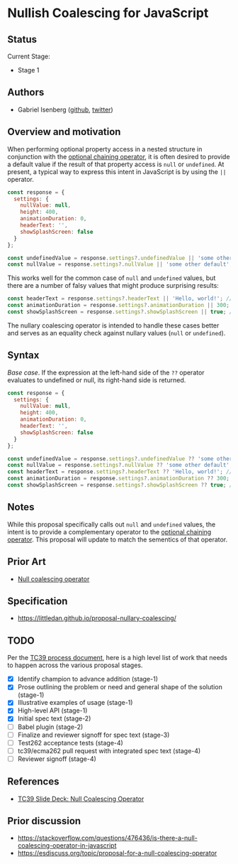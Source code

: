 # Nullish Coalescing for JavaScript

## Status
Current Stage:
* Stage 1

## Authors
* Gabriel Isenberg ([github](https://github.com/gisenberg), [twitter](https://twitter.com/the_gisenberg))

## Overview and motivation
When performing optional property access in a nested structure in conjunction with the [optional chaining operator](https://github.com/TC39/proposal-optional-chaining), it is often desired to provide a default value if the result of that property access is `null` or `undefined`. At present, a typical way to express this intent in JavaScript is by using the `||` operator.

```javascript
const response = {
  settings: {
    nullValue: null,
    height: 400,
    animationDuration: 0,
    headerText: '',
    showSplashScreen: false
  }
};

const undefinedValue = response.settings?.undefinedValue || 'some other default'; // result: 'some other default'
const nullValue = response.settings?.nullValue || 'some other default'; // result: 'some other default'
```

This works well for the common case of `null` and `undefined` values, but there are a number of falsy values that might produce surprising results:
```javascript
const headerText = response.settings?.headerText || 'Hello, world!'; // Potentially unintended. '' evaluates to false, result: 'Hello, world!'
const animationDuration = response.settings?.animationDuration || 300; // Potentially unintended. 0 evaluates to false, result: 300
const showSplashScreen = response.settings?.showSplashScreen || true; // Potentially unintended. False evaluates to false, result: true
```

The nullary coalescing operator is intended to handle these cases better and serves as an equality check against nullary values (`null` or `undefined`). 

## Syntax
*Base case*. If the expression at the left-hand side of the `??` operator evaluates to undefined or null, its right-hand side is returned.

```javascript
const response = {
  settings: {
    nullValue: null,
    height: 400,
    animationDuration: 0,
    headerText: '',
    showSplashScreen: false
  }
};

const undefinedValue = response.settings?.undefinedValue ?? 'some other default'; // result: 'some other default'
const nullValue = response.settings?.nullValue ?? 'some other default'; // result: 'some other default'
const headerText = response.settings?.headerText ?? 'Hello, world!'; // result: ''
const animationDuration = response.settings?.animationDuration ?? 300; // result: 0
const showSplashScreen = response.settings?.showSplashScreen ?? true; // result: false
```

## Notes
While this proposal specifically calls out `null` and `undefined` values, the intent is to provide a complementary operator to the [optional chaining operator](https://github.com/TC39/proposal-optional-chaining). This proposal will update to match the sementics of that operator.

## Prior Art
* [Null coalescing operator](https://en.wikipedia.org/wiki/Null_coalescing_operator)

## Specification
* https://littledan.github.io/proposal-nullary-coalescing/

## TODO
Per the [TC39 process document](https://tc39.github.io/process-document/), here is a high level list of work that needs to happen across the various proposal stages.

* [x] Identify champion to advance addition (stage-1)
* [x] Prose outlining the problem or need and general shape of the solution (stage-1)
* [x] Illustrative examples of usage (stage-1)
* [x] High-level API (stage-1)
* [x] Initial spec text (stage-2)
* [ ] Babel plugin (stage-2)
* [ ] Finalize and reviewer signoff for spec text (stage-3)
* [ ] Test262 acceptance tests (stage-4)
* [ ] tc39/ecma262 pull request with integrated spec text (stage-4)
* [ ] Reviewer signoff (stage-4)

## References
* [TC39 Slide Deck: Null Coalescing Operator](https://docs.google.com/presentation/d/1m5nxTH8ifcmOlyaTmTuMAa1bawiGUyKJzQGlw-EVSKM/edit?usp=sharing)

## Prior discussion
* https://stackoverflow.com/questions/476436/is-there-a-null-coalescing-operator-in-javascript
* https://esdiscuss.org/topic/proposal-for-a-null-coalescing-operator
